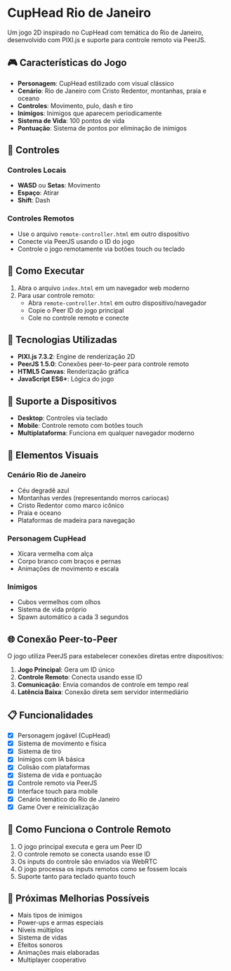 # CupHead Rio de Janeiro

Um jogo 2D inspirado no CupHead com temática do Rio de Janeiro, desenvolvido com PIXI.js e suporte para controle remoto via PeerJS.

## 🎮 Características do Jogo

- **Personagem**: CupHead estilizado com visual clássico
- **Cenário**: Rio de Janeiro com Cristo Redentor, montanhas, praia e oceano
- **Controles**: Movimento, pulo, dash e tiro
- **Inimigos**: Inimigos que aparecem periodicamente
- **Sistema de Vida**: 100 pontos de vida
- **Pontuação**: Sistema de pontos por eliminação de inimigos

## 🎯 Controles

### Controles Locais
- **WASD** ou **Setas**: Movimento
- **Espaço**: Atirar
- **Shift**: Dash

### Controles Remotos
- Use o arquivo `remote-controller.html` em outro dispositivo
- Conecte via PeerJS usando o ID do jogo
- Controle o jogo remotamente via botões touch ou teclado

## 🚀 Como Executar

1. Abra o arquivo `index.html` em um navegador web moderno
2. Para usar controle remoto:
   - Abra `remote-controller.html` em outro dispositivo/navegador
   - Copie o Peer ID do jogo principal
   - Cole no controle remoto e conecte

## 🔧 Tecnologias Utilizadas

- **PIXI.js 7.3.2**: Engine de renderização 2D
- **PeerJS 1.5.0**: Conexões peer-to-peer para controle remoto
- **HTML5 Canvas**: Renderização gráfica
- **JavaScript ES6+**: Lógica do jogo

## 📱 Suporte a Dispositivos

- **Desktop**: Controles via teclado
- **Mobile**: Controle remoto com botões touch
- **Multiplataforma**: Funciona em qualquer navegador moderno

## 🎨 Elementos Visuais

### Cenário Rio de Janeiro
- Céu degradê azul
- Montanhas verdes (representando morros cariocas)
- Cristo Redentor como marco icônico
- Praia e oceano
- Plataformas de madeira para navegação

### Personagem CupHead
- Xícara vermelha com alça
- Corpo branco com braços e pernas
- Animações de movimento e escala

### Inimigos
- Cubos vermelhos com olhos
- Sistema de vida próprio
- Spawn automático a cada 3 segundos

## 🌐 Conexão Peer-to-Peer

O jogo utiliza PeerJS para estabelecer conexões diretas entre dispositivos:

1. **Jogo Principal**: Gera um ID único
2. **Controle Remoto**: Conecta usando esse ID
3. **Comunicação**: Envia comandos de controle em tempo real
4. **Latência Baixa**: Conexão direta sem servidor intermediário

## 📋 Funcionalidades

- [x] Personagem jogável (CupHead)
- [x] Sistema de movimento e física
- [x] Sistema de tiro
- [x] Inimigos com IA básica
- [x] Colisão com plataformas
- [x] Sistema de vida e pontuação
- [x] Controle remoto via PeerJS
- [x] Interface touch para mobile
- [x] Cenário temático do Rio de Janeiro
- [x] Game Over e reinicialização

## 🔄 Como Funciona o Controle Remoto

1. O jogo principal executa e gera um Peer ID
2. O controle remoto se conecta usando esse ID
3. Os inputs do controle são enviados via WebRTC
4. O jogo processa os inputs remotos como se fossem locais
5. Suporte tanto para teclado quanto touch

## 🎯 Próximas Melhorias Possíveis

- Mais tipos de inimigos
- Power-ups e armas especiais
- Níveis múltiplos
- Sistema de vidas
- Efeitos sonoros
- Animações mais elaboradas
- Multiplayer cooperativo
